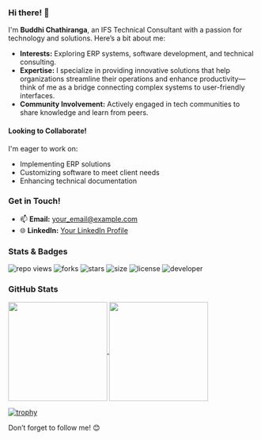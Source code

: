 ### Hi there! 👋

I'm **Buddhi Chathiranga**, an IFS Technical Consultant with a passion for technology and solutions. Here’s a bit about me:

- **Interests:** Exploring ERP systems, software development, and technical consulting.
- **Expertise:** I specialize in providing innovative solutions that help organizations streamline their operations and enhance productivity—think of me as a bridge connecting complex systems to user-friendly interfaces.
- **Community Involvement:** Actively engaged in tech communities to share knowledge and learn from peers.

#### Looking to Collaborate!
I'm eager to work on:
- Implementing ERP solutions
- Customizing software to meet client needs
- Enhancing technical documentation

### Get in Touch!
- 📫 **Email:** [your_email@example.com](mailto:your_email@example.com)
- 🌐 **LinkedIn:** [Your LinkedIn Profile](https://www.linkedin.com/in/yourprofile)

### Stats & Badges
![repo views](https://hits.seeyoufarm.com/api/count/incr/badge.svg?url=https%3A%2F%2Fgithub.com%2FBuddhiChathiranga&count_bg=%2379C83D&title_bg=%23555555&icon=gitpod.svg&icon_color=%23E7E7E7&title=Views&edge_flat=false)
![forks](https://img.shields.io/github/forks/BuddhiChathiranga?label=Forks&style=social)
![stars](https://img.shields.io/github/stars/BuddhiChathiranga?style=social)
![size](https://img.shields.io/github/repo-size/BuddhiChathiranga?color=purple&label=Repo%20Size&style=plastic)
![license](https://img.shields.io/github/license/BuddhiChathiranga?color=purple&label=License&style=plastic)
![developer](https://img.shields.io/static/v1?label=Author&message=Buddhi%20Chathiranga&color=purple&style=plastic)

### GitHub Stats
<a href="https://github.com/anuraghazra/github-readme-stats">
  <img height=200 align="center" src="https://github-readme-stats.vercel.app/api?username=BuddhiChathiranga" />
</a>
<a href="https://github.com/anuraghazra/convoychat">
  <img height=200 align="center" src="https://github-readme-stats.vercel.app/api/top-langs?username=BuddhiChathiranga&layout=compact&langs_count=8&card_width=320" />
</a>

[![trophy](https://github-profile-trophy.vercel.app/?username=BuddhiChathiranga)](https://github.com/ryo-ma/github-profile-trophy)

Don’t forget to follow me! 😊

